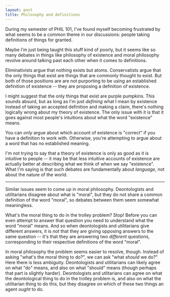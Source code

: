 ```yaml
---
layout: post
title: Philosophy and definitions
---
```


During my semester of PHIL 101, I've found myself becoming frustrated by what seems to be a common theme in our discussions: people taking definitions of things for granted.

Maybe I'm just being taught this stuff kind of poorly, but it seems like so many debates in things like philosophy of existence and moral philosophy revolve around talking past each other when it comes to definitions.

Eliminativists argue that nothing exists but atoms. Conservatists argue that the only things that exist are things that are commonly thought to exist. But both of those positions are are not purporting to be using an established definition of existence -- they are proposing a definition of existence.

I might suggest that the only things that exist are purple pumpkins. This sounds absurd, but as long as I'm just _defining_ what I mean by existence instead of taking an accepted definition and making a claim, there's nothing logically wrong about my theory of existence. The only issue with it is that it goes against most people's intuitions about what the word "existence" means.

You can _only_ argue about which account of existence is "correct" if you have a definition to work with. Otherwise, you're attempting to argue about a word that has no established meaning.

I'm not trying to say that a theory of existence is only as good as it is intuitive to people -- it may be that less intuitive accounts of existence are actually better at describing what we think of when we say "existence". What I'm saying is that such debates are fundamentally about _language_, not about the nature of the world.

---

Similar issues seem to come up in moral philosophy. Deontologists and utilitarians disagree about what is "moral", but they do not share a common definition of the word "moral", so debates between them seem somewhat meaningless.

What's the moral thing to do in the trolley problem? Stop! Before you can even attempt to answer that question you need to understand what the word "moral" means. And so when deontologists and utilitarians give different answers, it is _not_ that they are giving opposing answers to the same question -- it's that they are answering two _different_ questions, corresponding to their respective definitions of the word "moral".

In moral philosophy the problem seems easier to resolve, though. Instead of asking "what's the moral thing to do?", we can ask "what _should_ we do?" Here there is less ambiguity. Deontologists and utilitarians can likely agree on what "do" means, and also on what "should" means (though perhaps that part is slightly harder). Deontologists and utlitarians can agree on what the deontological thing to do in the trolley problem is, and also on what the utilitarian thing to do this, but they disagree on which of these two things an agent _ought_ to do.
